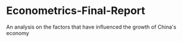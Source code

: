 # Econometrics-Final-Report
An analysis on the factors that have influenced the growth of China's economy
